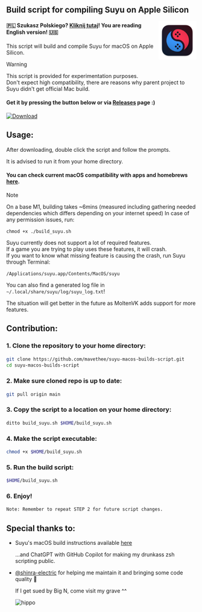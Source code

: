 ## Build script for compiling Suyu on Apple Silicon

<img src="./assets/icons/suyu.png" width="20%" height="20%" align="right"/> 

#### 🇵🇱 Szukasz Polskiego? [Kliknij tutaj](README_pl_PL.md)! You are reading English version! 🇺🇸

This script will build and compile Suyu for macOS on Apple Silicon.

> [!WARNING]
> This script is provided for experimentation purposes.<br> 
> Don't expect high compatibility, there are reasons why parent project to Suyu didn't get official Mac build.<br>


#### Get it by pressing the button below or via [Releases](https://github.com/mavethee/suyu-macos-builds-script/releases) page :)

[![Download](https://img.shields.io/badge/Download-v0.0.9-brightgreen)](https://github.com/mavethee/suyu-macos-builds-script/releases/download/0.0.9/build_suyu.sh)

## Usage:

After downloading, double click the script and follow the prompts.

It is advised to run it from your home directory.

#### You can check current macOS compatibility with apps and homebrews [here](./assets/compatibility/compatibility.md).

> [!NOTE]
> On a base M1, building takes ~6mins (measured including gathering needed dependencies which differs depending on your internet speed)
> In case of any permission issues, run:
> ```
> chmod +x ./build_suyu.sh
> ```
>
> Suyu currently does not support a lot of required features.<br>
> If a game you are trying to play uses these features, it will crash. <br>
> If you want to know what missing feature is causing the crash, run Suyu through Terminal:
>
> ```
> /Applications/suyu.app/Contents/MacOS/suyu
> ```
>
> You can also find a generated log file in `~/.local/share/suyu/log/suyu_log.txt`!
>
> The situation will get better in the future as MoltenVK adds support for more features.

## Contribution:

### 1. Clone the repository to your home directory:

```sh
git clone https://github.com/mavethee/suyu-macos-builds-script.git
cd suyu-macos-builds-script
```

### 2. Make sure cloned repo is up to date:

```sh
git pull origin main
```

### 3. Copy the script to a location on your home directory:

```sh
ditto build_suyu.sh $HOME/build_suyu.sh
```

### 4. Make the script executable:

```sh
chmod +x $HOME/build_suyu.sh
```

### 5. Run the build script:

```sh
$HOME/build_suyu.sh
```

### 6. Enjoy!

```sh
Note: Remember to repeat STEP 2 for future script changes.
```

## Special thanks to:

- Suyu's macOS build instructions available [here](https://git.suyu.dev/suyu/suyu/wiki/Building-for-macOS)

    ...and ChatGPT with GitHub Copilot for making my drunkass zsh scripting public.

- [@shinra-electric](https://github.com/shinra-electric) for helping me maintain it and bringing some code quality 🍺

    If I get sued by Big N, come visit my grave ^^

    ![hippo](https://media.tenor.com/uH3ibKuHMSQAAAAC/anime-citrus.gif)

